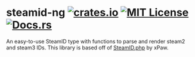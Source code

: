 # steamid-ng [![crates.io](https://img.shields.io/crates/v/steamid-ng.svg)](https://crates.io/crates/steamid-ng) [![MIT License](https://img.shields.io/crates/l/steamid-ng.svg)](https://github.com/Majora320/steamid-ng/blob/master/LICENSE) [![Docs.rs](https://docs.rs/steamid-ng/badge.svg)](https://docs.rs/steamid-ng)
An easy-to-use SteamID type with functions to parse and render steam2 and steam3 IDs. 
This library is based off of [SteamID.php](https://github.com/xPaw/SteamID.php) by xPaw.